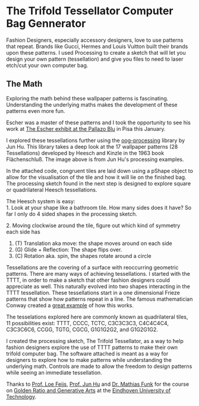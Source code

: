 # The Trifold Tessellator Computer Bag Gennerator
Fashion Designers, especially accessory designers, love to use patterns that repeat. Brands like Gucci, Hermes and Louis Vuitton built their brands upon these patterns. I used Processing to create a sketch that will let you design your own pattern (tessellation) and give you files to need to laser etch/cut your own computer bag.

## The Math

<div class="step-body">

Exploring the math behind these wallpaper patterns is fascinating. Understanding the underlying maths makes the development of these patterns even more fun.

Escher was a master of these patterns and I took the opportunity to see his work at [The Escher exhibit at the Pallazo Blu](https://palazzoblu.it/mostra/escher/) in Pisa this January.

I explored these tessellations further using the [oog-processing](https://github.com/iddi/oogway-processing) library by Jun Hu. This library takes a deep look at the 17 wallpaper patterns (28 Tessellations) developed by Heesch and Kinzle in the 1963 book Flächenschluß. The image above is from Jun Hu's processing examples.

In the attached code, congruent tiles are laid down using a pShape object to allow for the visualisation of the tile and how it will lie on the finished bag. The processing sketch found in the next step is designed to explore square or quadrilateral Heesch tessellations.

The Heesch system is easy:  
1\. Look at your shape like a bathroom tile. How many sides does it have? So far I only do 4 sided shapes in the processing sketch.

2\. Moving clockwise around the tile, figure out which kind of symmetry each side has

1.  (T) Translation aka move: the shape moves around on each side
2.  (G) Glide + Reflection: The shape flips over.
3.  (C) Rotation aka. spin, the shapes rotate around a circle

Tessellations are the covering of a surface with reoccurring geometric patterns. There are many ways of achieving tessellations. I started with the TTTT, in order to make a sketch that other fashion designers could appreciate as well. This naturally evolved into two shapes interacting in the TTTT tessellation. These tessellations start in a one dimensional Frieze patterns that show how patterns repeat in a line. The famous mathematician Conway created a [great example](https://www.maa.org/sites/default/files/images/upload_library/4/vol1/architecture/Math/seven.html) of how this works.

The tesselations explored here are commonly known as quadrilateral tiles, 11 possibilities exist: TTTT, CCCC, TCTC, C3C3C3C3, C4C4C4C4, C3C3C6C6, CCGG, TGTG, CGCG, G1G1G2G2, and G1G2G1G2\.

I created the processing sketch, The Trifold Tessellator, as a way to help fashion designers explore the use of TTTT patterns to make their own trifold computer bag. The software attached is meant as a way for designers to explore how to make patterns while understanding the underlying math. Controls are made to allow the freedom to design patterns while seeing an immediate tessellation.

Thanks to [Prof. Loe Feijs](https://www.tue.nl/en/university/departments/industrial-design/department/staff/detail/ep/e/d/ep-uid/19980800/), [Prof. Jun Hu](https://www.tue.nl/en/university/departments/industrial-design/department/staff/detail/ep/e/d/ep-uid/19992092/) and [Dr. Mathias Funk](https://www.tue.nl/en/university/departments/industrial-design/department/staff/detail/ep/e/d/ep-uid/20062508/) for the course on [Golden Ratio and Generative Arts](http://wiki.id.tue.nl/goldenratio) at the [Eindhoven University of Technology](https://www.tue.nl/en/university/departments/industrial-design/).

</div>

</section>
